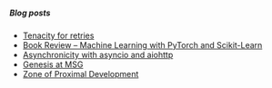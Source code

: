 <!--

### Hi there 👋

-->
##### Blog posts

<!--START_SECTION:posts-->
* [Tenacity for retries](https:&#x2F;&#x2F;vishsubramanian.me&#x2F;tenacity&#x2F;?utm_source&#x3D;rss&amp;utm_medium&#x3D;rss&amp;utm_campaign&#x3D;tenacity)
* [Book Review – Machine Learning with PyTorch and Scikit-Learn](https:&#x2F;&#x2F;vishsubramanian.me&#x2F;book-review-machine-learning-with-pytorch-and-scikit-learn&#x2F;?utm_source&#x3D;rss&amp;utm_medium&#x3D;rss&amp;utm_campaign&#x3D;book-review-machine-learning-with-pytorch-and-scikit-learn)
* [Asynchronicity with asyncio and aiohttp](https:&#x2F;&#x2F;vishsubramanian.me&#x2F;async&#x2F;?utm_source&#x3D;rss&amp;utm_medium&#x3D;rss&amp;utm_campaign&#x3D;async)
* [Genesis at MSG](https:&#x2F;&#x2F;vishsubramanian.me&#x2F;the-last-domino&#x2F;?utm_source&#x3D;rss&amp;utm_medium&#x3D;rss&amp;utm_campaign&#x3D;the-last-domino)
* [Zone of Proximal Development](https:&#x2F;&#x2F;vishsubramanian.me&#x2F;zone-of-proximal-development&#x2F;?utm_source&#x3D;rss&amp;utm_medium&#x3D;rss&amp;utm_campaign&#x3D;zone-of-proximal-development)
<!--END_SECTION:posts-->

<!--
**vishwanath79/vishwanath79** is a ✨ _special_ ✨ repository because its `README.md` (this file) appears on your GitHub profile.

Here are some ideas to get you started:

- 🔭 I’m currently working on ...
- 🌱 I’m currently learning ...
- 👯 I’m looking to collaborate on ...
- 🤔 I’m looking for help with ...
- 💬 Ask me about ...
- 📫 How to reach me: ...
- 😄 Pronouns: ...
- ⚡ Fun fact: ...
-->
